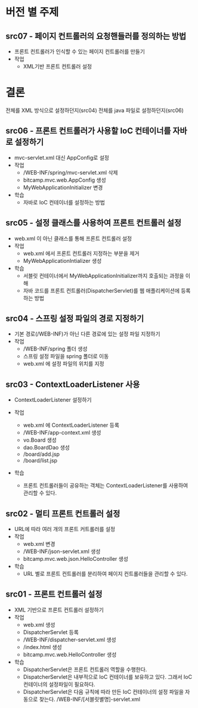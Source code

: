  # 버전 별 주제

 ## src07 - 페이지 컨트롤러의 요청핸들러를 정의하는 방법
 - 프론트 컨트롤러가 인식할 수 있는 페이지 컨트롤러를 만들기
 - 작업
 	- XML기반 프론트 컨트롤러 설정
 	

 # 결론
 전체를 XML 방식으로 설정하던지(src04)
 전체를 java 파일로 설정하던지(src06)
 
 ## src06 - 프론트 컨트롤러가 사용할 IoC 컨테이너를 자바로 설정하기
- mvc-servlet.xml 대신 AppConfig로 설정
- 작업
   - /WEB-INF/spring/mvc-servlet.xml 삭제
   - bitcamp.mvc.web.AppConfig 생성
   - MyWebApplicationInitializer 변경
- 학습
   - 자바로 IoC 컨테이너를 설정하는 방법
    
 ## src05 - 설정 클래스를 사용하여 프론트 컨트롤러 설정
- web.xml 이 아닌 클래스를 통해 프론트 컨트롤러 설정
- 작업 
   - web.xml 에서 프론트 컨트롤러 지정하는 부분을 제거
   - MyWebApplicationIntializer 생성
- 학습
   - 서블릿 컨테이너에서 MyWebApplicationInitializer까지 호출되는 과정을 이해 
   - 자바 코드를 프론트 컨트롤러(DispatcherServlet)를 웹 애플리케이션에 등록하는 방법

 ## src04 - 스프링 설정 파일의 경로 지정하기
- 기본 경로(/WEB-INF)가 아닌 다른 경로에 있는 설정 파일 지정하기
- 작업
   - /WEB-INF/spring 폴더 생성
   - 스프링 설정 파일을 spring 폴더로 이동
   - web.xml 에 설정 파일의 위치를 지정

 ## src03 - ContextLoaderListener 사용
- ContextLoaderListener 설정하기
- 작업
   - web.xml 에 ContextLoaderListener 등록
   - /WEB-INF/app-context.xml 생성
   - vo.Board 생성
   - dao.BoardDao 생성
   - /board/add.jsp
   - /board/list.jsp
    
- 학습
   - 프론트 컨트롤러들이 공유하는 객체는 ContextLoaderListener를 사용하여 관리할 수 있다.

 ## src02 - 멀티 프론트 컨트롤러 설정
- URL에 따라 여러 개의 프론트 커트롤러를 설정
- 작업
  - web.xml 변경
  - /WEB-INF/json-servlet.xml 생성
  - bitcamp.mvc.web.json.HelloController 생성
- 학습
  - URL 별로 프론트 컨트롤러를 분리하여 페이지 컨트롤러들을 관리할 수 있다.
  
 ## src01 - 프론트 컨트롤러 설정
- XML 기반으로 프론트 컨트롤러 설정하기
- 작업
  - web.xml 생성
  - DispatcherServlet 등록
  - /WEB-INF/dispatcher-servlet.xml 생성
  - /index.html 생성
  - bitcamp.mvc.web.HelloController 생성
- 학습
  - DispatcherServlet은 프론트 컨트롤러 역할을 수행한다.
  - DispatcherServlet은 내부적으로 IoC 컨테이너를 보유하고 있다. 
    그래서 IoC 컨테이너의 설정파일이 필요하다.
  - DispatcherServlet은 다음 규칙에 따라 만든 IoC 컨테이너의 설정 파일을 자동으로 찾는다.
       /WEB-INF/[서블릿별명]-servlet.xml
       